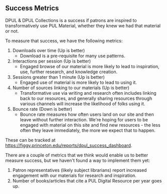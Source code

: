 ## Success Metrics

DPUL & DPUL Collections is a success if patrons are inspired to transformatively use PUL Material, whether they knew we had that material or not.

To measure that success, we have the following metrics:

1. Downloads over time (Up is better)
    * Download is a pre-requisite for many use patterns.
1. Interactions per session (Up is better)
    * Engaged browse of our material is more likely to lead to inspiration, use, further research, and knowledge creation.
1. Sessions greater than 1 minute (Up is better)
    * Engaged use of material is more likely to lead to using it.
1. Number of sources linking to our materials (Up is better)
    * Transformative use via writing and research often includes linking back to our resources, and generally sharing resources through various channels will increase the likelihood of folks using it.
1. Bounce rate (Down is better)
    * Bounce rate measures how often users land on our site and then leave without further interaction. We're hoping for users to be engaged with material on this site and find new resources - the less often they leave immediately, the more we expect that to happen.

These can be tracked at https://figgy.princeton.edu/reports/dpul_success_dashboard.

There are a couple of metrics that we think would enable us to better measure success, but we haven't found a way to implement them yet:

1. Patron representatives (likely subject librarians) report increased engagement with our materials for research and inspiration.
1. Number of books/articles that cite a PUL Digital Resource per year goes up.
